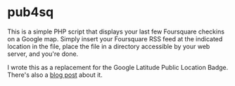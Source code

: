 pub4sq
======

This is a simple PHP script that displays your last few Foursquare
checkins on a Google map.  Simply insert your Foursquare RSS feed at the
indicated location in the file, place the file in a directory
accessible by your web server, and you're done.

I wrote this as a replacement for the Google Latitude Public Location
Badge.  There's also a [blog
post](http://drmirror.net/2013/09/04/my-current-position/) about it.
